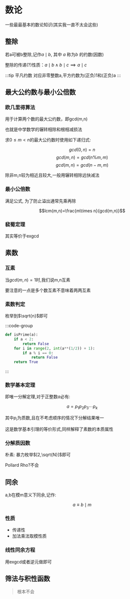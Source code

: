 # 数论

一些最最基本的数论知识(其实我一直不太会这些)

## 整除

若a可被b整除,记作$a\mid b$, 其中 $a \text{ 称为} b$ 的约数(因数)

整除的传递(?)性质：$a\mid b\land b\mid c\implies a\mid c$

:::tip 平凡约数
对应非零整数a,平方约数为(正负)1和(正负)a
:::

## 最大公约数与最小公倍数

### 欧几里得算法

用于计算两个数的最大公约数，即gcd(m,n)

也就是中学数学的辗转相除和根相减损法

求$0 ≤ m < n$的最大公约数时使用如下递归式:

$$gcd(0,n)=n$$
$$gcd(m,n)=gcd(n\%m,m)$$
$$gcd(m,n)=gcd(n-m,m)$$
  

除非m,n较为相近且较大,一般用辗转相除远快减法

### 最小公倍数

满足公式, 为了防止溢出通常先乘再除

$$lcm(m,n)=\frac{m\times n}{gcd(m,n)}$$

### 裴蜀定理

其实等价于exgcd


## 素数

### 互素
当$gcd(m,n)=1$时,我们说m,n互素

要注意的一点是多个数互素不意味着两两互素

### 素数判定

枚举到$\sqrt{n}$即可

:::code-group

```py
def isPrime(a):
    if a < 2:
        return False
    for i in range(2, int(a**(1/2)) + 1):
        if a % i == 0:
            return False
    return True
```

:::



### 数学基本定理

即唯一分解定理,对于正整数$a$必有:

$$a=p_1p_2p_3\dotsb p_k$$

其中$p_i$为质数,且在不考虑顺序的情况下分解结果唯一

这是数学基本引理的等价形式,同样解释了素数的本质属性

### 分解质因数
朴素: 暴力枚举$[2,\sqrt{N}]$即可  

Pollard Rho?不会

## 同余

a,b在模m意义下同余,记作:

$$a\equiv b \mid m$$

### 性质

- 传递性
- 加法乘法取模性质


### 线性同余方程

用exgcd或者逆元做即可



## 筛法与积性函数

> 根本不会